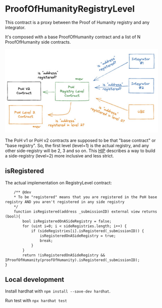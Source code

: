 # ProofOfHumanityRegistryLevel

This contract is a proxy between the Proof of Humanity registry and any integrator.

It's composed with a base ProofOfHumanity contract and a list of N ProofOfHumanity side contracts. 

![image](doc/poh-contracts-communications.jpeg)

The PoH v1 or PoH v2 contracts are supposed to be that "base contract" or "base registry". So, the first level (level=1) is the actual registry, and any other side-registry will be 2, 3 and so on. This [HIP](https://gov.proofofhumanity.id/t/phase-1-hip-xx-explicit-account-management/2328/8) describes a way to build a side-registry (level=2) more inclusive and less strict.

## isRegistered

The actual implementation on RegistryLevel contract:

```
    /** @dev 
    * To be "registered" means that you are registered in the PoH base registry AND you aren't registered in any side registry 
    */
    function isRegistered(address _submissionID) external view returns (bool){
        bool isRegisteredOnASideRegistry = false;
        for (uint i=0; i < sideRegistries.length; i++) {
            if (sideRegistries[i].isRegistered(_submissionID)) {
                isRegisteredOnASideRegistry = true;
                break;
            }
        }
        return !isRegisteredOnASideRegistry && IProofOfHumanity(proofOfHumanity).isRegistered(_submissionID);
}
```

## Local development

Install hardhat with `npm install --save-dev hardhat`.

Run test with `npx hardhat test`
